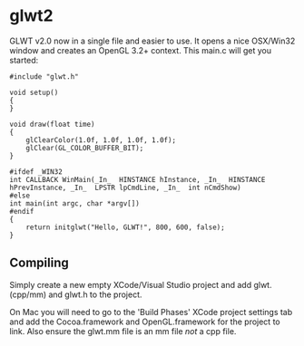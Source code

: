 glwt2
=====

GLWT v2.0 now in a single file and easier to use. It opens a nice OSX/Win32 window and creates an OpenGL 3.2+ context. This main.c will get you started:

    #include "glwt.h"
    
    void setup()
    {
    }
    
    void draw(float time)
    {
        glClearColor(1.0f, 1.0f, 1.0f, 1.0f);
        glClear(GL_COLOR_BUFFER_BIT);
    }
    
    #ifdef _WIN32
    int CALLBACK WinMain(_In_  HINSTANCE hInstance, _In_  HINSTANCE hPrevInstance, _In_  LPSTR lpCmdLine, _In_  int nCmdShow)
    #else
    int main(int argc, char *argv[])
    #endif
    {
        return initglwt("Hello, GLWT!", 800, 600, false);
    }

Compiling
---------

Simply create a new empty XCode/Visual Studio project and add glwt.(cpp/mm) and glwt.h to the project.

On Mac you will need to go to the 'Build Phases' XCode project settings tab and add the Cocoa.framework and OpenGL.framework for the project to link. Also ensure the glwt.mm file is an mm file *not* a cpp file.
